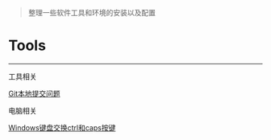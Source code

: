 > 整理一些软件工具和环境的安装以及配置
# Tools
---
工具相关

[Git本地提交问题](https://github.com/treethre/Bug-NotFound/blob/main/%E5%B7%A5%E5%85%B7%E7%9B%B8%E5%85%B3/%E6%9C%AC%E5%9C%B0git%20push%E8%87%B3github%E9%81%87%E5%88%B0Everything%20up-to-date%E7%9A%84%E9%97%AE%E9%A2%98.md)


电脑相关

[Windows键盘交换ctrl和caps按键](https://github.com/treethre/Bug-NotFound/blob/main/%E7%94%B5%E8%84%91%E7%9B%B8%E5%85%B3/Windows%E9%94%AE%E7%9B%98%E4%BA%A4%E6%8D%A2ctrl%E5%92%8Ccaps%E6%8C%89%E9%94%AE.md)
